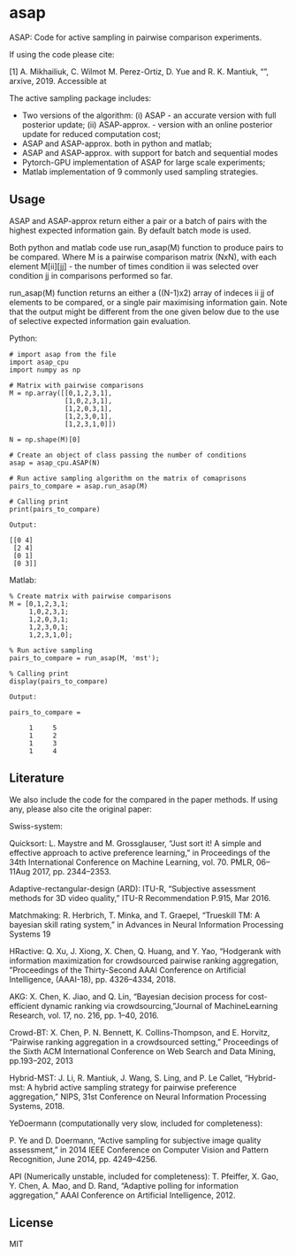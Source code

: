 # asap

ASAP: Code for active sampling in pairwise comparison experiments.

If using the code please cite:

[1]  A. Mikhailiuk, C. Wilmot M. Perez-Ortiz, D. Yue and R. K. Mantiuk, “”, arxive, 2019. Accessible at 

The active sampling package includes:

* Two versions of the algorithm: (i) ASAP - an accurate version with full posterior update; (ii) ASAP-approx. - version with an online posterior update for reduced computation cost;
* ASAP and ASAP-approx. both in python and matlab;
* ASAP and ASAP-approx. with support for batch and sequential modes
* Pytorch-GPU implementation of ASAP for large scale experiments;
* Matlab implementation of 9 commonly used sampling strategies.

## Usage

ASAP and ASAP-approx return either a pair or a batch of pairs with the highest expected information gain. By default batch mode is used.

Both python and matlab code use run_asap(M) function to produce pairs to be compared. Where M is a pairwise comparison matrix (NxN), with each element M[ii][jj] - the number of times condition ii was selected over condition jj in comparisons performed so far.

run_asap(M) function returns an either a ((N-1)x2) array of indeces ii jj of elements to be compared, or a single pair maximising information gain. Note that the output might be different from the one given below due to the use of selective expected information gain evaluation.

Python:

```
# import asap from the file
import asap_cpu
import numpy as np

# Matrix with pairwise comparisons
M = np.array([[0,1,2,3,1],
              [1,0,2,3,1],
              [1,2,0,3,1],
              [1,2,3,0,1],
              [1,2,3,1,0]])
              
N = np.shape(M)[0]

# Create an object of class passing the number of conditions
asap = asap_cpu.ASAP(N)

# Run active sampling algorithm on the matrix of comaprisons
pairs_to_compare = asap.run_asap(M)

# Calling print
print(pairs_to_compare)

Output: 

[[0 4]
 [2 4]
 [0 1]
 [0 3]]

```

Matlab:


```
% Create matrix with pairwise comparisons
M = [0,1,2,3,1;
     1,0,2,3,1;
     1,2,0,3,1;
     1,2,3,0,1;
     1,2,3,1,0];
              
% Run active sampling
pairs_to_compare = run_asap(M, 'mst');

% Calling print
display(pairs_to_compare)

Output: 

pairs_to_compare =

     1     5
     1     2
     1     3
     1     4

```


## Literature

We also include the code for the compared in the paper methods. If using any, please also cite the original paper:

Swiss-system:


Quicksort:
L.  Maystre  and  M.  Grossglauser,  “Just  sort  it!  A  simple  and  effective approach  to  active  preference  learning,”  in Proceedings  of  the 34th International Conference on Machine Learning, vol. 70.   PMLR, 06–11Aug 2017, pp. 2344–2353.

Adaptive-rectangular-design (ARD):
ITU-R,  “Subjective  assessment  methods  for  3D  video  quality,”  ITU-R Recommendation P.915, Mar 2016.

Matchmaking:
R.  Herbrich,  T.  Minka,  and  T.  Graepel,  “Trueskill TM:  A  bayesian  skill rating system,” in Advances in Neural Information Processing Systems 19

HRactive:
Q.  Xu,  J.  Xiong,  X.  Chen,  Q.  Huang,  and  Y.  Yao,  “Hodgerank  with information  maximization  for  crowdsourced  pairwise  ranking  aggregation, ”Proceedings  of  the  Thirty-Second  AAAI  Conference  on  Artificial Intelligence, (AAAI-18), pp. 4326–4334, 2018. 

AKG:
X.  Chen,  K.  Jiao,  and  Q.  Lin,  “Bayesian  decision  process  for  cost-efficient  dynamic  ranking  via  crowdsourcing,”Journal  of  MachineLearning Research, vol. 17, no. 216, pp. 1–40, 2016.

Crowd-BT:
X. Chen, P. N. Bennett, K. Collins-Thompson, and E. Horvitz, “Pairwise ranking aggregation in a crowdsourced setting,” Proceedings of the Sixth ACM  International  Conference  on  Web  Search  and  Data  Mining,  pp.193–202, 2013

Hybrid-MST:
J.  Li,  R.  Mantiuk,  J.  Wang,  S.  Ling,  and  P.  Le  Callet,  “Hybrid-mst: A hybrid active sampling strategy for pairwise preference aggregation,” NIPS, 31st Conference on Neural Information Processing Systems, 2018.

YeDoermann (computationally very slow, included for completeness):

P. Ye and D. Doermann, “Active sampling for subjective image quality assessment,” in 2014 IEEE Conference on Computer Vision and Pattern Recognition, June 2014, pp. 4249–4256.

API (Numerically unstable, included for completeness):
T. Pfeiffer, X. Gao, Y. Chen, A. Mao, and D. Rand, “Adaptive polling for information aggregation,” AAAI Conference on Artificial Intelligence, 2012.


## License

MIT
